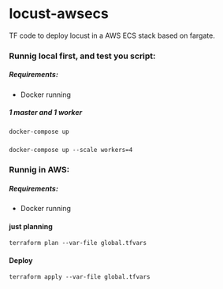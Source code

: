 # locust-awsecs
TF code to deploy locust in a AWS ECS stack based on fargate.


### Runnig local first, and test you script: 

##### Requirements:
+ Docker running

##### 1 master and 1 worker
```
docker-compose up
```

#####
```
docker-compose up --scale workers=4
```

### Runnig in AWS:

##### Requirements:
+ Docker running

#### just planning
```
terraform plan --var-file global.tfvars
```


#### Deploy
```
terraform apply --var-file global.tfvars
```